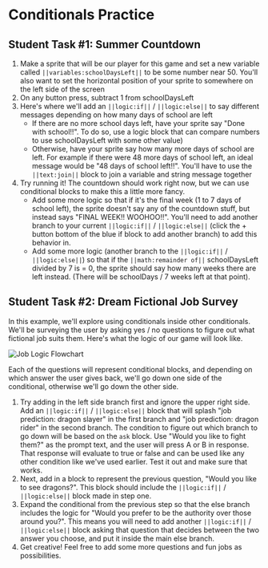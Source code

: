 # Conditionals Practice

## Student Task #1: Summer Countdown

1. Make a sprite that will be our player for this game and set a new variable called ``||variables:schoolDaysLeft||`` to be some number near 50. You'll also want to set the horizontal position of your sprite to somewhere on the left side of the screen
2. On any button press, subtract 1 from schoolDaysLeft
3. Here's where we'll add an ``||logic:if||`` / ``||logic:else||`` to say different messages depending on how many days of school are left
	* If there are no more school days left, have your sprite say "Done with school!!". To do so, use a logic block that can compare numbers to use schoolDaysLeft with some other value)
	* Otherwise, have your sprite say how many more days of school are left. For example if there were 48 more days of school left, an ideal message would be "48 days of school left!!". You'll have to use the ``||text:join||`` block to join a variable and string message together
4. Try running it! The countdown should work right now, but we can use conditional blocks to make this a little more fancy.
	* Add some more logic so that if it's the final week (1 to 7 days of school left), the sprite doesn't say any of the countdown stuff, but instead says "FINAL WEEK!! WOOHOO!!". You'll need to add another branch to your current ``||logic:if||`` / ``||logic:else||`` (click the + button bottom of the blue if block to add another branch) to add this behavior in.
	* Add some more logic (another branch to the ``||logic:if||`` / ``||logic:else||``) so that if the ``||math:remainder of||`` schoolDaysLeft divided by 7 is = 0, the sprite should say how many weeks there are left instead. (There will be schoolDays / 7 weeks left at that point).

## Student Task #2: Dream Fictional Job Survey

In this example, we'll explore using conditionals inside other conditionals. We'll be surveying the user by asking yes / no questions to figure out what fictional job suits them. Here's what the logic of our game will look like.

![Job Logic Flowchart](/static/courses/csintro/review/fictional-job-survey.png)

Each of the questions will represent conditional blocks, and depending on which answer the user gives back, we'll go down one side of the conditional, otherwise we'll go down the other side.

1. Try adding in the left side branch first and ignore the upper right side. Add an ``||logic:if||`` / ``||logic:else||`` block that will splash "job prediction: dragon slayer" in the first branch and "job prediction: dragon rider" in the second branch. The condition to figure out which branch to go down will be based on the `ask` block. Use "Would you like to fight them?" as the prompt text, and the user will press A or B in response. That response will evaluate to true or false and can be used like any other condition like we've used earlier. Test it out and make sure that works.
2. Next, add in a block to represent the previous question, "Would you like to see dragons?". This block should include the ``||logic:if||`` / ``||logic:else||`` block made in step one. 
3. Expand the conditional from the previous step so that the else branch includes the logic for "Would you prefer to be the authority over those around you?". This means you will need to add another ``||logic:if||`` / ``||logic:else||`` block asking that question that decides between the two answer you choose, and put it inside the main else branch.
4. Get creative! Feel free to add some more questions and fun jobs as possibilities.
